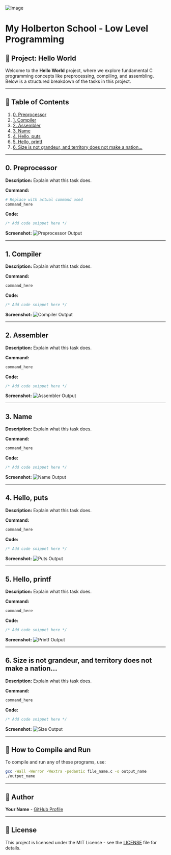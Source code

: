 ![Image](https://github.com/user-attachments/assets/1dab3f90-9876-4901-9bfa-03476e8fbeee)
# My Holberton School - Low Level Programming

## 📌 Project: Hello World

Welcome to the **Hello World** project, where we explore fundamental C programming concepts like preprocessing, compiling, and assembling. Below is a structured breakdown of the tasks in this project.

---

## 📜 Table of Contents
1. [0. Preprocessor](#0-preprocessor)
2. [1. Compiler](#1-compiler)
3. [2. Assembler](#2-assembler)
4. [3. Name](#3-name)
5. [4. Hello, puts](#4-hello-puts)
6. [5. Hello, printf](#5-hello-printf)
7. [6. Size is not grandeur, and territory does not make a nation...](#6-size-is-not-grandeur)

---

## 0. Preprocessor
**Description:**
Explain what this task does.

**Command:**
```sh
# Replace with actual command used
command_here
```

**Code:**
```c
/* Add code snippet here */
```

**Screenshot:**
![Preprocessor Output](./screenshots/preprocessor_output.png)

---

## 1. Compiler
**Description:**
Explain what this task does.

**Command:**
```sh
command_here
```

**Code:**
```c
/* Add code snippet here */
```

**Screenshot:**
![Compiler Output](./screenshots/compiler_output.png)

---

## 2. Assembler
**Description:**
Explain what this task does.

**Command:**
```sh
command_here
```

**Code:**
```c
/* Add code snippet here */
```

**Screenshot:**
![Assembler Output](./screenshots/assembler_output.png)

---

## 3. Name
**Description:**
Explain what this task does.

**Command:**
```sh
command_here
```

**Code:**
```c
/* Add code snippet here */
```

**Screenshot:**
![Name Output](./screenshots/name_output.png)

---

## 4. Hello, puts
**Description:**
Explain what this task does.

**Command:**
```sh
command_here
```

**Code:**
```c
/* Add code snippet here */
```

**Screenshot:**
![Puts Output](./screenshots/puts_output.png)

---

## 5. Hello, printf
**Description:**
Explain what this task does.

**Command:**
```sh
command_here
```

**Code:**
```c
/* Add code snippet here */
```

**Screenshot:**
![Printf Output](./screenshots/printf_output.png)

---

## 6. Size is not grandeur, and territory does not make a nation...
**Description:**
Explain what this task does.

**Command:**
```sh
command_here
```

**Code:**
```c
/* Add code snippet here */
```

**Screenshot:**
![Size Output](./screenshots/size_output.png)

---

## 📌 How to Compile and Run
To compile and run any of these programs, use:
```sh
gcc -Wall -Werror -Wextra -pedantic file_name.c -o output_name
./output_name
```

---

## 📜 Author
**Your Name** - [GitHub Profile](https://github.com/yourusername)

---

## 📄 License
This project is licensed under the MIT License - see the [LICENSE](./LICENSE) file for details.
